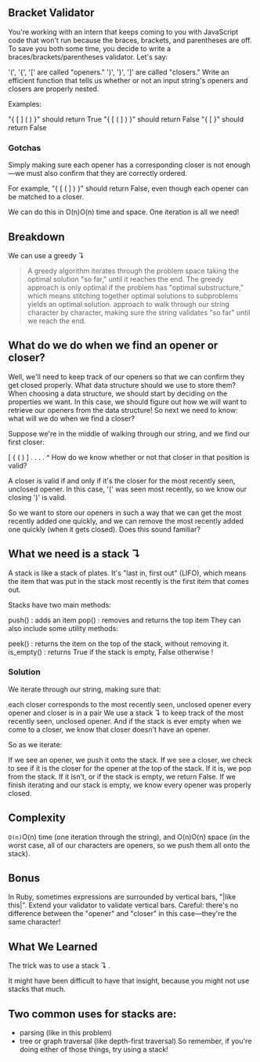 ## Bracket Validator

You're working with an intern that keeps coming to you with JavaScript code that won't run because the braces, brackets, and parentheses are off. To save you both some time, you decide to write a braces/brackets/parentheses validator.
Let's say:

'(', '{', '[' are called "openers."
')', '}', ']' are called "closers."
Write an efficient function that tells us whether or not an input string's openers and closers are properly nested.

Examples:

"{ [ ] ( ) }" should return True
"{ [ ( ] ) }" should return False
"{ [ }" should return False

### Gotchas
Simply making sure each opener has a corresponding closer is not enough—we must also confirm that they are correctly ordered.

For example, "{ [ ( ] ) }" should return False, even though each opener can be matched to a closer.

We can do this in O(n)O(n) time and space. One iteration is all we need!

## Breakdown
We can use a greedy ↴

> A greedy algorithm iterates through the problem space taking the optimal solution "so far," until it reaches the end. The greedy approach is only optimal if the problem has "optimal substructure," which means stitching together optimal solutions to subproblems yields an optimal solution.
approach to walk through our string character by character, making sure the string validates "so far" until we reach the end.

## What do we do when we find an opener or closer?

Well, we'll need to keep track of our openers so that we can confirm they get closed properly. What data structure should we use to store them? When choosing a data structure, we should start by deciding on the properties we want. In this case, we should figure out how we will want to retrieve our openers from the data structure! So next we need to know: what will we do when we find a closer?

Suppose we're in the middle of walking through our string, and we find our first closer:

  [ { ( ) ] . . . .
      ^
How do we know whether or not that closer in that position is valid?

A closer is valid if and only if it's the closer for the most recently seen, unclosed opener. In this case, '(' was seen most recently, so we know our closing ')' is valid.

So we want to store our openers in such a way that we can get the most recently added one quickly, and we can remove the most recently added one quickly (when it gets closed). Does this sound familiar?

## What we need is a stack ↴
A stack is like a stack of plates. It's "last in, first out" (LIFO), which means the item that was put in the stack most recently is the first item that comes out.


Stacks have two main methods:

push() : adds an item
pop() : removes and returns the top item
They can also include some utility methods:

peek() : returns the item on the top of the stack, without removing it.
is_empty() : returns True if the stack is empty, False otherwise
!

### Solution
We iterate through our string, making sure that:

each closer corresponds to the most recently seen, unclosed opener
every opener and closer is in a pair
We use a stack ↴ to keep track of the most recently seen, unclosed opener. And if the stack is ever empty when we come to a closer, we know that closer doesn't have an opener.

So as we iterate:

If we see an opener, we push it onto the stack.
If we see a closer, we check to see if it is the closer for the opener at the top of the stack. If it is, we pop from the stack. If it isn't, or if the stack is empty, we return False.
If we finish iterating and our stack is empty, we know every opener was properly closed.

## Complexity
`O(n)`O(n) time (one iteration through the string), and O(n)O(n) space (in the worst case, all of our characters are openers, so we push them all onto the stack).

## Bonus
In Ruby, sometimes expressions are surrounded by vertical bars, "|like this|". Extend your validator to validate vertical bars. Careful: there's no difference between the "opener" and "closer" in this case—they're the same character!

## What We Learned
The trick was to use a stack ↴ .

It might have been difficult to have that insight, because you might not use stacks that much.

## Two common uses for stacks are:

+ parsing (like in this problem)
+ tree or graph traversal (like depth-first traversal)
So remember, if you're doing either of those things, try using a stack!